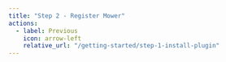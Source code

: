 ```yaml
---
title: "Step 2 - Register Mower"
actions:
  - label: Previous
    icon: arrow-left
    relative_url: "/getting-started/step-1-install-plugin"
---
```

